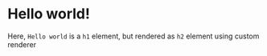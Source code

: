 # Hello world!

Here, `Hello world` is a `h1` element, but rendered as `h2` element using custom renderer
